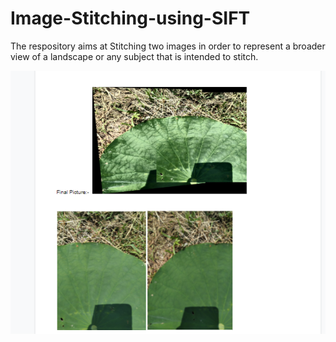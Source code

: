 # Image-Stitching-using-SIFT
The respository aims at Stitching two images in order to represent a broader view of a landscape or any subject that is intended to stitch.

<img src='./screenshot (179).png' />
